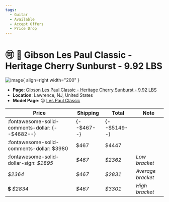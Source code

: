 ```yaml
---
tags:
  - Guitar
  - Available
  - Accept Offers
  - Price Drop
---
```


# :accept: :arrow_down_small: Gibson Les Paul Classic - Heritage Cherry Sunburst - 9.92 LBS

![image](https://rvb-img.reverb.com/image/upload/s--f9XAFFFw--/a_0/t_card-square/v1700353127/pvwutnw1byjdr72pszgk.jpg){ align=right width="200" }

* **Page**: [Gibson Les Paul Classic - Heritage Cherry Sunburst - 9.92 LBS](https://reverb.com/ca/item/76057335-gibson-les-paul-classic-heritage-cherry-sunburst-9-92-lbs)
* **Location**: Lawrence, NJ, United States
* **Model Page**: :heart_eyes: [Les Paul Classic](../../Models/les-paul-classic.md)


| Price | Shipping  | Total | Note    |
|-------|-----------|-------|---------|
| :fontawesome-solid-comments-dollar: {--$4682--} | {--$467--} | {--$5149--} | |
| :fontawesome-solid-comments-dollar: $3980 | $467 | $4447 | |
| :fontawesome-solid-dollar-sign: _$1895_ | _$467_ | _$2362_ | _Low bracket_ |
| _$2364_ | _$467_ | _$2831_ | _Average bracket_ |
| :heavy_dollar_sign: _$2834_ | _$467_ | _$3301_ | _High bracket_ |

